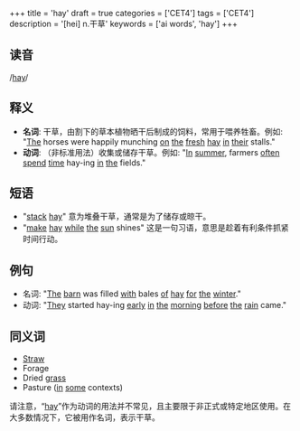 +++
title = 'hay'
draft = true
categories = ['CET4']
tags = ['CET4']
description = '[hei] n.干草'
keywords = ['ai words', 'hay']
+++

## 读音
/[hay](/zh/post/hay/)/

## 释义
- **名词**: 干草，由割下的草本植物晒干后制成的饲料，常用于喂养牲畜。例如: "[The](/zh/post/the/) horses were happily munching [on](/zh/post/on/) [the](/zh/post/the/) [fresh](/zh/post/fresh/) [hay](/zh/post/hay/) [in](/zh/post/in/) [their](/zh/post/their/) stalls."
- **动词**: （非标准用法）收集或储存干草。例如: "[In](/zh/post/in/) [summer](/zh/post/summer/), farmers [often](/zh/post/often/) [spend](/zh/post/spend/) [time](/zh/post/time/) hay-ing [in](/zh/post/in/) [the](/zh/post/the/) fields."

## 短语
- "[stack](/zh/post/stack/) [hay](/zh/post/hay/)" 意为堆叠干草，通常是为了储存或晾干。
- "[make](/zh/post/make/) [hay](/zh/post/hay/) [while](/zh/post/while/) [the](/zh/post/the/) [sun](/zh/post/sun/) shines" 这是一句习语，意思是趁着有利条件抓紧时间行动。

## 例句
- 名词: "[The](/zh/post/the/) [barn](/zh/post/barn/) was filled [with](/zh/post/with/) bales [of](/zh/post/of/) [hay](/zh/post/hay/) [for](/zh/post/for/) [the](/zh/post/the/) [winter](/zh/post/winter/)."
- 动词: "[They](/zh/post/they/) started hay-ing [early](/zh/post/early/) [in](/zh/post/in/) [the](/zh/post/the/) [morning](/zh/post/morning/) [before](/zh/post/before/) [the](/zh/post/the/) [rain](/zh/post/rain/) came."

## 同义词
- [Straw](/zh/post/straw/)
- Forage
- Dried [grass](/zh/post/grass/)
- Pasture ([in](/zh/post/in/) [some](/zh/post/some/) contexts)

请注意，“[hay](/zh/post/hay/)”作为动词的用法并不常见，且主要限于非正式或特定地区使用。在大多数情况下，它被用作名词，表示干草。
